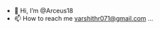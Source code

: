 - 👋 Hi, I’m @Arceus18
- 📫 How to reach me varshithr071@gmail.com ...

<!---
Arceus18/Arceus18 is a ✨ special ✨ repository because its `README.md` (this file) appears on your GitHub profile.
You can click the Preview link to take a look at your changes.
--->
